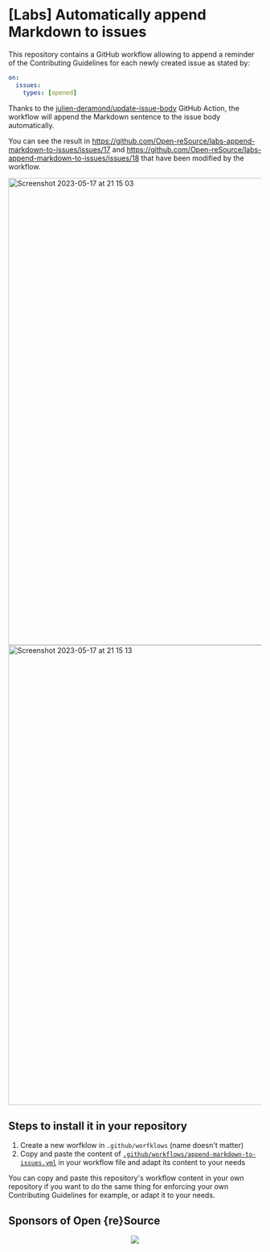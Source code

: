 # [Labs] Automatically append Markdown to issues

This repository contains a GitHub workflow allowing to append a reminder of the Contributing Guidelines for each newly created issue as stated by:

```yml
on:
  issues:
    types: [opened]
```

Thanks to the [julien-deramond/update-issue-body](https://github.com/julien-deramond/update-issue-body) GitHub Action, the workflow will append the Markdown sentence to the issue body automatically.

You can see the result in https://github.com/Open-reSource/labs-append-markdown-to-issues/issues/17 and https://github.com/Open-reSource/labs-append-markdown-to-issues/issues/18 that have been modified by the workflow.

<img width="927" alt="Screenshot 2023-05-17 at 21 15 03" src="https://github.com/Open-reSource/labs-append-markdown-to-issues/assets/17381666/79a0eeb5-a988-46fc-bc0d-b191c82ae568">

<img width="913" alt="Screenshot 2023-05-17 at 21 15 13" src="https://github.com/Open-reSource/labs-append-markdown-to-issues/assets/17381666/ad7991aa-8bff-4d32-b40e-2a43b95c9760">

## Steps to install it in your repository

1. Create a new worfklow in `.github/worfklows` (name doesn't matter)
2. Copy and paste the content of [`.github/workflows/append-markdown-to-issues.yml`](.github/workflows/append-markdown-to-issues.yml) in your workflow file and adapt its content to your needs

You can copy and paste this repository's workflow content in your own repository if you want to do the same thing for enforcing your own Contributing Guidelines for example, or adapt it to your needs.

## Sponsors of Open {re}Source

<p align="center">
  <a href="https://github.com/sponsors/Open-reSource" aria-label="Go to Open {re}Source's GitHub Sponsors page">
    <img src='https://cdn.jsdelivr.net/gh/Open-reSource/sponsors/sponsors.svg'/>
  </a>
</p>
